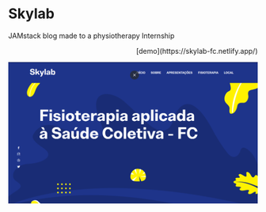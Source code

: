 # Skylab

JAMstack blog made to a physiotherapy Internship
<div align="right"> 
[demo](https://skylab-fc.netlify.app/)
</div>

![skylab demo](static/demo.png)
